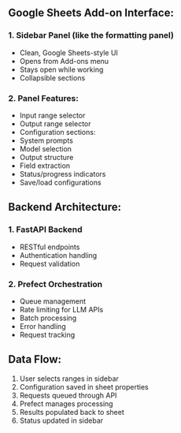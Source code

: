 ## Google Sheets Add-on Interface:

### 1. Sidebar Panel (like the formatting panel)
- Clean, Google Sheets-style UI
- Opens from Add-ons menu
- Stays open while working
- Collapsible sections

### 2. Panel Features:
- Input range selector
- Output range selector
- Configuration sections:
- System prompts
- Model selection
- Output structure
- Field extraction
- Status/progress indicators
- Save/load configurations

## Backend Architecture:
### 1. FastAPI Backend
- RESTful endpoints
- Authentication handling
- Request validation

### 2. Prefect Orchestration
- Queue management
- Rate limiting for LLM APIs
- Batch processing
- Error handling
- Request tracking

## Data Flow:
1. User selects ranges in sidebar
2. Configuration saved in sheet properties
3. Requests queued through API
4. Prefect manages processing
5. Results populated back to sheet
6. Status updated in sidebar